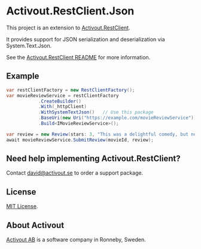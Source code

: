 # Activout.RestClient.Json

This project is an extension to [Activout.RestClient](https://www.nuget.org/packages/Activout.RestClient/).

It provides support for JSON serialization and deserialization via System.Text.Json.

See the [Activout.RestClient README](https://github.com/twogood/Activout.RestClient/tree/main) for more information.

## Example

```csharp
var restClientFactory = new RestClientFactory();
var movieReviewService = restClientFactory
            .CreateBuilder()
            .With(_httpClient)
            .WithSystemTextJson()   // Use this package
            .BaseUri(new Uri("https://example.com/movieReviewService"))
            .Build<IMovieReviewService>();

var review = new Review(stars: 3, "This was a delightful comedy, but not terribly realistic.");
await movieReviewService.SubmitReview(movieId, review);
```

## Need help implementing Activout.RestClient?

Contact [david@activout.se](mailto:david@activout.se) to order a support package.

## License

[MIT License](LICENSE).

## About Activout
[Activout AB](http://activout.se) is a software company in Ronneby, Sweden.
